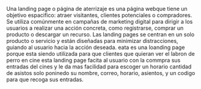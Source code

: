 Una landing page o página de aterrizaje es una página webque tiene un objetivo espacifico: atraer visitantes,
clientes potenciales o compradores. Se utiliza comúnmente en campañas de marketing digital para dirigir a los usuarios a
realizar una acción concreta, como registrarse, comprar un producto o descargar un recurso. Las landing pages se centran
en un solo producto o servicio y están diseñadas para minimizar distracciones, guiando al usuario hacia la acción
deseada. 
eata es una loanding page porque esta siendo utilizada para que clientes que quieran ver el labron de perro en cine esta 
landing page facita al usuario con la commpra sus entradas del cines y le da mas facilidad para escoger un horario cantidad de asistos
solo poninedo su nombre, correo, horario, asientos, y un codigo para que recoga sus entradas.
